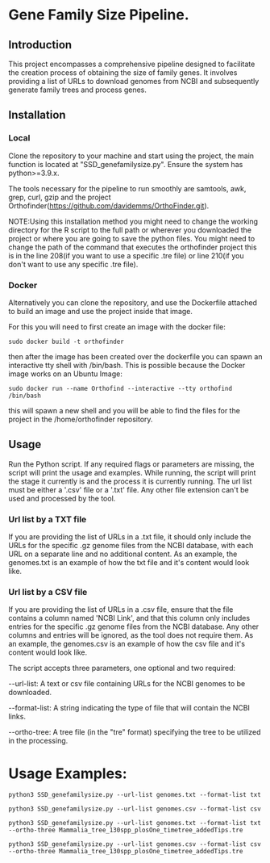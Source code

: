# Gene Family Size Pipeline.
## Introduction
This project encompasses a comprehensive pipeline designed to facilitate the creation process of obtaining the size of family genes. It involves providing a list of URLs to download genomes from NCBI and subsequently generate family trees and process genes.
## Installation
### Local
Clone the repository to your machine and start using the project, the main function is located at "SSD_genefamilysize.py". Ensure the system has python>=3.9.x.

The tools necessary for the pipeline to run smoothly are samtools, awk, grep, curl, gzip and the project Orthofinder(https://github.com/davidemms/OrthoFinder.git).

NOTE:Using this installation method you might need to change the working directory for the R script to the full path or wherever you downloaded the project or where you are going to save the python files. You might need to change the path of the command that executes the orthofinder project this is in the line 208(if you want to use a specific .tre file) or line 210(if you don't want to use any specific .tre file).

### Docker
Alternatively you can clone the repository, and use the Dockerfile attached to build an image and use the project inside that image.

For this you will need to first create an image with the docker file:

```
sudo docker build -t orthofinder
```

then after the image has been created over the dockerfile you can spawn an interactive tty shell with /bin/bash. This is possible  because the Docker image works on an Ubuntu Image:

```
sudo docker run --name Orthofind --interactive --tty orthofind /bin/bash
```

this will spawn a new shell and you will be able to find the files for the project in the /home/orthofinder repository.

## Usage
Run the Python script. If any required flags or parameters are missing, the script will print the usage and examples. While running, the script will print the stage it currently is and the process it is currently running. The url list must be either a '.csv' file or a '.txt' file. Any other file extension can't be used and processed by the tool.

### Url list by a TXT file
If you are providing the list of URLs in a .txt file, it should only include the URLs for the specific .gz genome files from the NCBI database, with each URL on a separate line and no additional content. As an example, the genomes.txt is an example of how the txt file and it's content would look like.

### Url list by a CSV file
If you are providing the list of URLs in a .csv file, ensure that the file contains a column named 'NCBI Link', and that this column only includes entries for the specific .gz genome files from the NCBI database. Any other columns and entries will be ignored, as the tool does not require them. As an example, the genomes.csv is an example of how the csv file and it's content would look like.

The script accepts three parameters, one optional and two required:

--url-list: A text or csv file containing URLs for the NCBI genomes to be downloaded.

--format-list: A string indicating the type of file that will contain the NCBI links.

--ortho-tree: A tree file (in the "tre" format) specifying the tree to be utilized in the processing.

# Usage Examples:
```
python3 SSD_genefamilysize.py --url-list genomes.txt --format-list txt 
```
```
python3 SSD_genefamilysize.py --url-list genomes.csv --format-list csv 
```
```
python3 SSD_genefamilysize.py --url-list genomes.txt --format-list txt --ortho-three Mammalia_tree_130spp_plosOne_timetree_addedTips.tre
```
```
python3 SSD_genefamilysize.py --url-list genomes.csv --format-list csv --ortho-three Mammalia_tree_130spp_plosOne_timetree_addedTips.tre
```
